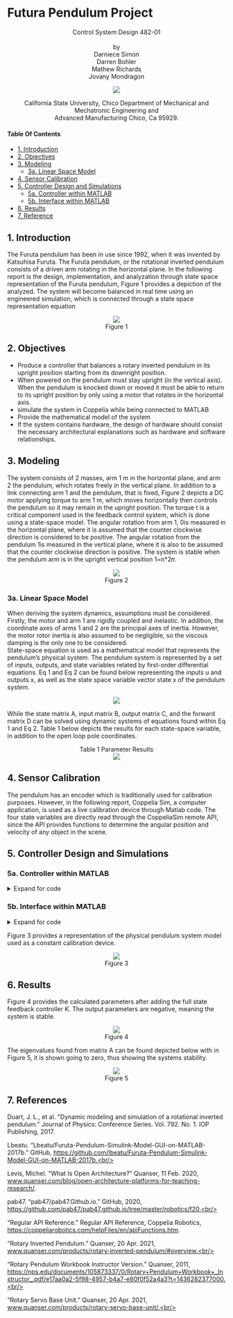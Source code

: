 # Futura Pendulum Project

<p align="center">
    Control System Design 482-01<br/>
    <br/>
    <!--insert img-->
    by<br/>
    Darniece Simon<br/>
    Darren Bohler<br/>
    Mathew Richards<br/>
    Jovany Mondragon
</p>
<p align="center">    
    
<img src="Photos/csuchicologo.png">
    
</p>
<p align="center">   
    California State University, Chico Department of Mechanical and Mechatronic Engineering and<br/>
    Advanced Manufacturing Chico, Ca 95929.
</p>

#### Table Of Contents
- [1. Introduction](#1-introduction)
- [2. Objectives](#2-objectives)
- [3. Modeling](#3-modeling)
    - [3a. Linear Space Model](#3a-linear-space-model)
- [4. Sensor Calibration](#4-sensor-calibration)
- [5. Controller Design and Simulations](#5-controller-design-and-simulations)
    - [5a. Controller within MATLAB](#5a-controller-within-matlab)
    - [5b. Interface within MATLAB](#5b-interface-within-matlab)
- [6. Results](#6-results)
- [7. Reference](#7-references)

## 1. Introduction
The Furuta pendulum has been in use since 1992, when it was invented by Katsuhisa Furuta. The Furuta pendulum, or the rotational inverted pendulum consists of a driven arm rotating in the horizontal plane. In the following report is the design, implementation, and analyzation through state space representation of the Furuta pendulum, Figure 1 provides a depiction of the analyzed. The system will become balanced in real time using an engineered simulation, which is connected through a state space representation equation
<p align="center">  
    <img src="Photos/figure1.jpg">
    <br/>
    Figure 1
    
</p>

## 2. Objectives
- Produce a controller that balances a rotary inverted pendulum in its upright position starting from its downright position.
- When powered on the pendulum must stay upright (in the vertical axis). When the pendulum is knocked down or moved it must be able to return to its upright position by only using a motor that rotates in the horizontal axis.
- simulate the system in Coppelia while being connected to MATLAB
- Provide the mathematical model of the system
- If the system contains hardware, the design of hardware should consist the necessary architectural explanations such as hardware and software relationships.

## 3. Modeling
The system consists of 2 masses, arm 1 m in the horizontal plane, and arm 2 the pendulum, which rotates freely in the vertical plane. In addition to a link connecting arm 1 and the pendulum, that is fixed, Figure 2 depicts a DC motor applying torque to arm 1 m, which moves horizontally then controls the pendulum so it may remain in the upright position. The torque t is a critical component used in the feedback control system, which is done using a state-space model. The angular rotation from arm 1, 0is measured in the horizontal plane, where it is assumed that the counter clockwise direction is considered to be positive. The angular rotation from the pendulum 1is measured in the vertical plane, where it is also to be assumed that the counter clockwise direction is positive. The system is stable when the pendulum arm is in the upright vertical position 1=n*2𝜋.

<p align="center">  
    <img src="Photos/figure2.png">
    <br/>
    Figure 2
    
</p>


### 3a. Linear Space Model
When deriving the system dynamics, assumptions must be considered. Firstly, the motor and arm 1 are rigidly coupled and inelastic. In addition, the coordinate axes of arms 1 and 2 are the principal axes of inertia. However, the motor rotor inertia is also assumed to be negligible, so the viscous damping is the only one to be considered.      
State-space equation is used as a mathematical model that represents the pendulum’s physical system. The pendulum system is represented by a set of inputs, outputs, and state variables related by first-order differential equations. Eq 1 and Eq 2 can be found below representing the inputs u  and outputs x, as well as the state space variable vector state x of the pendulum system. 

<p align="center">  
    <img src="Photos/Eq.png">
    <br/>
    
</p>

While the state matrix A, input matrix B, output matrix C, and the forward matrix D can be solved using dynamic systems of equations found within Eq 1 and Eq 2. Table 1 below depicts the results for each state-space variable, in addition to the open loop pole coordinates. 

<p align="center">
    Table 1 Parameter Results<br/>
    <img src="Photos/parameter results.png">
    <br/>
    
</p>

## 4. Sensor Calibration
The pendulum has an encoder which is traditionally used for calibration purposes. However, in the following report, Coppelia Sim, a computer application, is used as a live calibration device through Matlab code. The four state variables are directly read through the CoppeliaSim remote API, since the API provides functions to determine the angular position and velocity of any object in the scene.

## 5. Controller Design and Simulations

### 5a. Controller within MATLAB
<details>
    <summary>Expand for code</summary>
    
    function T = controller(theta0, dtheta0, theta1, dtheta1)
    L0 = 0.12;
    L1 = 0.12;
    g = 9.81;
    m0 = 0.10;
    m1 = 0.10;
    Lmass = 0.5*L1;
    I = (1/3)*m0*L0^2;
    J = (1/12)*m1*L1^2;
    A = [0 1                           0                         0;
         0 0    -g*m1^2*Lmass^2*L0/(I*(J+m1*Lmass^2)+J*m1*L0^2)  0;
         0 0                           0                         1;
         0 0 (I+m1*L0^2)*m1*Lmass*g/(I*(J+m1*Lmass^2)+J*m1*L0^2) 0];
    B = [                      0;
        (J+m1*Lmass^2)/(I*(J+m1*Lmass^2)+J*m1*L0^2);
                               0;
        -(m1*Lmass*L0)/(I*(J+m1*Lmass^2)+J*m1*L0^2)];

    p1 = -16+1j;
    p2 = -16-1j;
    p3 = -16.7417;
    p4 = -160.7417;

    K = place(A,B,[p1 p2 p3 p4]);
    states = [theta0, dtheta0, theta1, dtheta1];
    T = K*states';    
</details>

### 5b. Interface within MATLAB
<details>
    <summary>Expand for code</summary>
    
    %initialize API and connect to server (CoppeliaSim) in synchronous mode
    sim=remApi('remoteApi');
    sim.simxFinish(-1);
    clientID=sim.simxStart('127.0.0.1',19999,true,true,5000,5);
    %Set synchronous mode so that model will wait for MATLAB script
    sim.simxSynchronous(clientID,true);

    %get object handles for joint1 (rotor arm) and joint2 (pendulum arm).
    [~, rot_joint] = sim.simxGetObjectHandle(clientID,'rotor_joint',sim.simx_opmode_blocking);
    [~, rot_arm] = sim.simxGetObjectHandle(clientID,'rotor_arm',sim.simx_opmode_blocking);
    [~, pend_joint] = sim.simxGetObjectHandle(clientID,'pendulum_joint',sim.simx_opmode_blocking);
    [~, pend_arm] = sim.simxGetObjectHandle(clientID,'pendulum_arm',sim.simx_opmode_blocking);
    sim.simxStartSimulation(clientID,sim.simx_opmode_blocking);
    %This line is for debugging, to test the model's response
    %returnCode = sim.simxSetJointMaxForce(clientID,rot_joint,50,sim.simx_opmode_oneshot);

    %Run 100 steps of simulation in Coppelia
    for i=1:100
        %Get position and velocity of the rotator joint and position and
        %velocity of the pendulum joint. These are the 4 state variables.
        [~,theta0] = sim.simxGetJointPosition(clientID,rot_joint,sim.simx_opmode_blocking);    
        [~,~,rot_arm_vel] = sim.simxGetObjectVelocity(clientID,rot_arm,sim.simx_opmode_blocking);
        [~,theta1] = sim.simxGetJointPosition(clientID,pend_joint,sim.simx_opmode_blocking);    
        [~,~,pend_arm_vel] = sim.simxGetObjectVelocity(clientID,pend_arm,sim.simx_opmode_blocking);
        %extract the meaningful velocity measurements (rot_arm_vel and 
        %pend_arm_vel are 1x3 arrays of 3D coordinates). 
        dtheta0 = rot_arm_vel(3);
        dtheta1 = pend_arm_vel(1);
    
        disp([theta0, dtheta0, theta1, dtheta1])
        torque = controller(theta0,dtheta0,theta1,dtheta1);
        %To implement torque control in Coppelia, an arbitrary large target
        %velocity is chosen and the maximum force allowed is the desired
        %torque. The direction of the large velocity must be changed to
        %simulate negate torque. This is the reason for the if/else logic.
        if(torque>0)
            returnCode = sim.simxSetJointTargetVelocity(clientID,rot_joint,1e5,sim.simx_opmode_blocking);
            returnCode = sim.simxSetJointMaxForce(clientID,rot_joint,torque,sim.simx_opmode_blocking);
        
        else
            returnCode = sim.simxSetJointTargetVelocity(clientID,rot_joint,-1e5,sim.simx_opmode_blocking);
            returnCode = sim.simxSetJointMaxForce(clientID,rot_joint,-torque,sim.simx_opmode_blocking);
        end
        %Trigger the next simulation step
        sim.simxSynchronousTrigger(clientID);
    end
    %After 100 steps, pause the simulation and disconnect from the API
    sim.simxPauseSimulation(clientID,sim.simx_opmode_blocking);
    sim.simxFinish(clientID);
    sim.delete();
</details>

Figure 3 provides a representation of the physical pendulum system model used as a constant calibration device.

<p align="center">  
    <img src="Photos/model.png">
    <br/>
    Figure 3
    
</p>

## 6. Results

Figure 4 provides the calculated parameters after adding the full state feedback controller K. The output parameters are negative, meaning the system is stable.

<p align="center">  
    <img src="Photos/values.png">
    <br/>
    Figure 4
    
</p>

The eigenvalues found from matrix A can be found depicted below with in Figure 5, it is shown going to zero, thus showing the systems stability.

<p align="center">  
    <img src="Photos/pendulum stab.png">
    <br/>
    Figure 5
    
</p>

## 7. References
Duart, J. L., et al. "Dynamic modeling and simulation of a rotational inverted pendulum." Journal of Physics: Conference Series. Vol. 792. No. 1. IOP Publishing, 2017.<br/>

Lbeatu. “Lbeatu/Furuta-Pendulum-Simulink-Model-GUI-on-MATLAB-2017b.” GitHub, https://github.com/lbeatu/Furuta-Pendulum-Simulink-Model-GUI-on-MATLAB-2017b.<br/>

Levis, Michel. “What Is Open Architecture?” Quanser, 11 Feb. 2020, www.quanser.com/blog/open-architecture-platforms-for-teaching-research/. <br/>

pab47. “pab47/pab47.Github.io.” GitHub, 2020, https://github.com/pab47/pab47.github.io/tree/master/robotics/f20.<br/>

“Regular API Reference.” Regular API Reference, Coppelia Robotics, https://coppeliarobotics.com/helpFiles/en/apiFunctions.htm. <br/>

“Rotary Inverted Pendulum.” Quanser, 20 Apr. 2021, www.quanser.com/products/rotary-inverted-pendulum/#overview.<br/> 

“Rotary Pendulum Workbook Instructor Version.” Quanser, 2011, https://nps.edu/documents/105873337/0/Rotary+Pendulum+Workbook+_Instructor_.pdf/e17aa0a2-5f98-4957-b4a7-e80f0f52a4a3?t=1436282377000.<br/> 

“Rotary Servo Base Unit.” Quanser, 20 Apr. 2021, www.quanser.com/products/rotary-servo-base-unit/.<br/>

